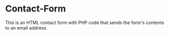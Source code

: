 # Contact-Form
This is an HTML contact form with PHP code that sends the form's contents to an email address. 
